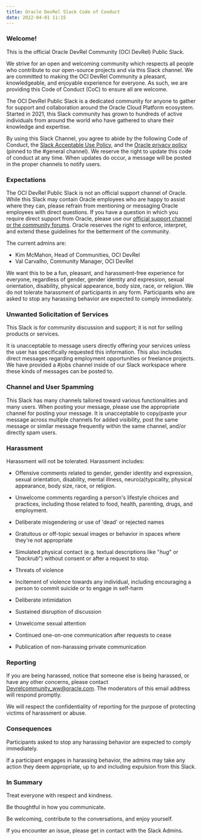 ```yaml
---
title: Oracle DevRel Slack Code of Conduct
date: 2022-04-01 11:15
---
```

### Welcome!

This is the official Oracle DevRel Community (OCI DevRel) Public Slack.

We strive for an open and welcoming community which respects all people
who contribute to our open-source projects and via this Slack channel.
We are committed to making the OCI DevRel Community a pleasant,
knowledgeable, and enjoyable experience for everyone. As such, we are
providing this Code of Conduct (CoC) to ensure all are welcome.

The OCI DevRel Public Slack is a dedicated community for anyone to
gather for support and collaboration around the Oracle Cloud Platform
ecosystem. Started in 2021, this Slack community has grown to hundreds
of active individuals from around the world who have gathered to share
their knowledge and expertise.

By using this Slack Channel, you agree to abide by the following Code of
Conduct, the [Slack Acceptable Use
Policy](ttps://slack.com/acceptable-use-policy), and the [Oracle privacy
policy](https://www.oracle.com/legal/privacy/) (pinned to the #general
channel). We reserve the right to update this code of conduct at any
time. When updates do occur, a message will be posted in the proper
channels to notify users.

### Expectations

The OCI DevRel Public Slack is not an official support channel of
Oracle. While this Slack may contain Oracle employees who are happy to
assist where they can, please refrain from mentioning or messaging
Oracle employees with direct questions. If you have a question in which
you require direct support from Oracle, please use our [official support
channel or the community
forums](https://support.oracle.com/MMOS/faces/welcome.jspx). Oracle
reserves the right to enforce, interpret, and extend these guidelines
for the betterment of the community.

The current admins are:

-   Kim McMahon, Head of Communities, OCI DevRel
-   Val Carvalho, Community Manager, OCI DevRel

We want this to be a fun, pleasant, and harassment-free experience for
everyone, regardless of gender, gender identity and expression, sexual
orientation, disability, physical appearance, body size, race, or
religion. We do not tolerate harassment of participants in any form.
Participants who are asked to stop any harassing behavior are expected
to comply immediately.

### Unwanted Solicitation of Services

This Slack is for community discussion and support; it is not for
selling products or services.

It is unacceptable to message users directly offering your services
unless the user has specifically requested this information. This also
includes direct messages regarding employment opportunities or freelance
projects. We have provided a #jobs channel inside of our Slack workspace
where these kinds of messages can be posted to.

### Channel and User Spamming

This Slack has many channels tailored toward various functionalities and
many users. When posting your message, please use the appropriate
channel for posting your message. It is unacceptable to copy/paste your
message across multiple channels for added visibility, post the same
message or similar message frequently within the same channel, and/or
directly spam users.

### Harassment

Harassment will not be tolerated. Harassment includes:

-   Offensive comments related to gender, gender identity and
    expression, sexual orientation, disability, mental illness,
    neuro(a)typicality, physical appearance, body size, race, or
    religion.

-   Unwelcome comments regarding a person's lifestyle choices and
    practices, including those related to food, health, parenting,
    drugs, and employment.

-   Deliberate misgendering or use of 'dead' or rejected names

-   Gratuitous or off-topic sexual images or behavior in spaces where
    they're not appropriate

-   Simulated physical contact (e.g. textual descriptions like "*hug*"
    or "*backrub*") without consent or after a request to stop.

-   Threats of violence

-   Incitement of violence towards any individual, including encouraging
    a person to commit suicide or to engage in self-harm

-   Deliberate intimidation

-   Sustained disruption of discussion

-   Unwelcome sexual attention

-   Continued one-on-one communication after requests to cease

-   Publication of non-harassing private communication

### Reporting

If you are being harassed, notice that someone else is being harassed,
or have any other concerns, please contact
<Devrelcommunity_ww@oracle.com>. The moderators of this email address
will respond promptly.

We will respect the confidentiality of reporting for the purpose of
protecting victims of harassment or abuse.

### Consequences

Participants asked to stop any harassing behavior are expected to comply
immediately.

If a participant engages in harassing behavior, the admins may take any
action they deem appropriate, up to and including expulsion from this
Slack.

### In Summary

Treat everyone with respect and kindness.

Be thoughtful in how you communicate.

Be welcoming, contribute to the conversations, and enjoy yourself.

If you encounter an issue, please get in contact with the Slack Admins.
